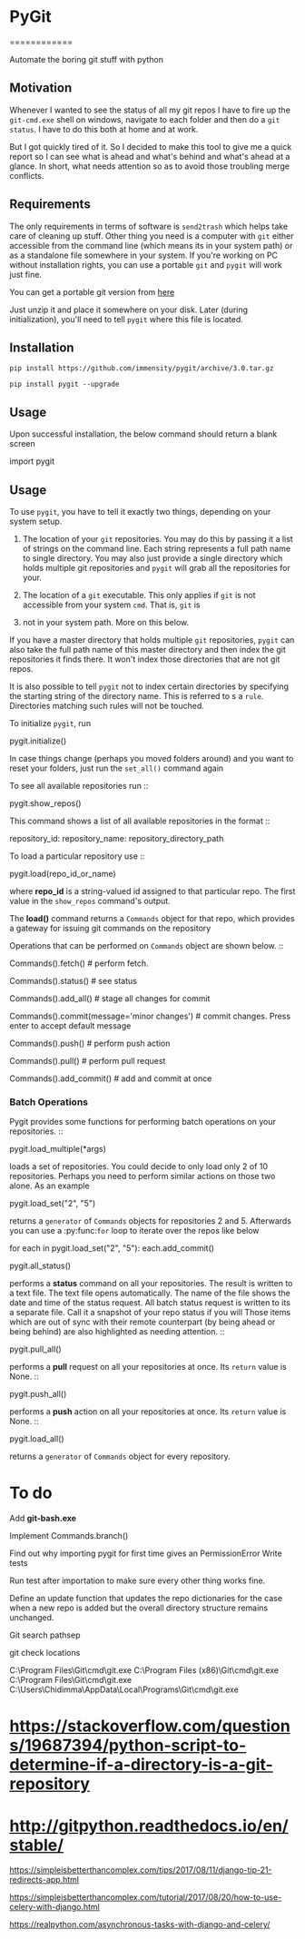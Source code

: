# PyGit
============

Automate the boring git stuff with python

## Motivation

Whenever I wanted to see the status of all my git repos I have to fire up the
`git-cmd.exe` shell on windows, navigate to each folder and then do a `git status`.
I have to do this both at home and at work.

But I got quickly tired of it. So I decided to make this tool to give me a quick
report so I can see what is ahead and what's behind and what's ahead at a glance.
In short, what needs attention so as to avoid those troubling merge conflicts.

## Requirements

The only requirements in terms of software is `send2trash` which helps take care of cleaning up stuff.
Other thing you need is a computer with `git` either accessible from the command line (which means its in your system path) or as a standalone file somewhere in your system.
If you're working on PC without installation rights, you can use a portable `git` and `pygit` will work just fine.

You can get a portable git version from [here](https://git-scm.com/download/win)

Just unzip it and place it somewhere on your disk. Later (during initialization), you'll need to tell `pygit` where this file is located.


## Installation

  `pip install https://github.com/immensity/pygit/archive/3.0.tar.gz`

  `pip install pygit --upgrade`

## Usage

Upon successful installation, the below command should return a blank screen

   import pygit

## Usage
To use `pygit`, you have to tell it exactly two things, depending on your system setup.

1. The location of your `git` repositories. You may do this by passing it a list of strings on the command line.
Each string represents a full path name to single directory. You may also just provide a single directory which holds
multiple git repositories and `pygit` will grab all the repositories for your.

1. The location of a `git` executable. This only applies if `git` is not accessible from your system `cmd`. That is, `git` is
2. not in your system path. More on this below.

If you have a master directory that holds multiple `git` repositories, `pygit` can also take the full path name of this master directory
and then index the git repositories it finds there. It won't index those directories that are not git repos.

It is also possible to tell `pygit` not to index certain directories by specifying the starting string of the directory name. This is referred
to s a `rule`. Directories matching such rules will not be touched.

To initialize `pygit`, run

   pygit.initialize()

In case things change (perhaps you moved folders around) and you want to reset your folders,
just run the `set_all()` command again


To see all available repositories run ::

   pygit.show_repos()

This command shows a list of all available repositories in the format ::

   repository_id: repository_name: repository_directory_path

To load a particular repository use ::

   pygit.load(repo_id_or_name)

where **repo_id** is a string-valued id assigned to that particular repo. The first value in the `show_repos` command's output.


The **load\(\)** command returns a `Commands` object for that repo, which provides a gateway for issuing git commands on the repository

Operations that can be performed on `Commands` object are shown below. ::

   Commands().fetch() # perform fetch.

   Commands().status() # see status

   Commands().add_all() # stage all changes for commit

   Commands().commit(message='minor changes') # commit changes. Press enter to accept default message

   Commands().push() # perform push action

   Commands().pull() # perform pull request

   Commands().add_commit() # add and commit at once



### Batch Operations

Pygit provides some functions for performing batch operations on your repositories. ::

   pygit.load_multiple(*args)

loads a set of repositories. You could decide to only load only 2 of 10 repositories. Perhaps you need to perform similar actions
on those two alone. As an example

   pygit.load_set("2", "5")

returns a  `generator`  of  `Commands`  objects for repositories 2 and 5. Afterwards you can use a  :py:func:`for`  loop to iterate over the repos
like below

   for each in pygit.load_set("2", "5"):
      each.add_commit()

   pygit.all_status()


performs a **status** command on all your repositories. The result is written to a text file. The text file opens automatically.
The name of the file shows the date and time of the status request. All batch status request is written to its a separate file.
Call it a snapshot of your repo status if you will
Those items which are out of sync with their remote counterpart (by being ahead or being behind) are also highlighted as needing attention. ::

   pygit.pull_all()


performs a **pull** request on all your repositories at once. Its  `return`  value is  None. ::

   pygit.push_all()


performs a **push** action on all your repositories at once. Its  `return` value is  None. ::

   pygit.load_all()

returns a  `generator`  of  `Commands`  object for every repository.

To do
======

Add **git-bash.exe**

Implement Commands.branch()

Find out why importing pygit for first time gives an PermissionError
Write tests

Run test after importation to make sure every other thing works fine.

Define an update function that updates the repo dictionaries for the case when a new repo is added but the overall directory structure remains unchanged.

Git search pathsep

git check locations

C:\Program Files\Git\cmd\git.exe
C:\Program Files (x86)\Git\cmd\git.exe
C:\Program Files\Git\cmd\git.exe
C:\Users\Chidimma\AppData\Local\Programs\Git\cmd\git.exe

# https://stackoverflow.com/questions/19687394/python-script-to-determine-if-a-directory-is-a-git-repository
# http://gitpython.readthedocs.io/en/stable/

https://simpleisbetterthancomplex.com/tips/2017/08/11/django-tip-21-redirects-app.html

https://simpleisbetterthancomplex.com/tutorial/2017/08/20/how-to-use-celery-with-django.html

https://realpython.com/asynchronous-tasks-with-django-and-celery/

